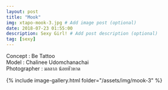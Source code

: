 ```yaml
---
layout: post
title: "Mook"
img: xtapo-mook-3.jpg # Add image post (optional)
date: 2018-07-23 01:55:00
description: Sexy Girl! # Add post description (optional)
tag: [sexy]
---
```

Concept : Be Tattoo  
Model : Chalinee Udomchanachai  
Photographer : มลลาภ น้อยหัวหาด                        

{% include image-gallery.html folder="/assets/img/mook-3" %}
